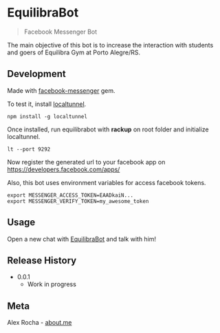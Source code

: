 # EquilibraBot
> Facebook Messenger Bot

The main objective of this bot is to increase the interaction with students and goers of Equilibra Gym at Porto Alegre/RS.

## Development

Made with [facebook-messenger](https://github.com/hyperoslo/facebook-messenger) gem.

To test it, install [localtunnel](https://localtunnel.github.io/www/).

```shell
npm install -g localtunnel
```

Once installed, run equilibrabot with **rackup** on root folder and initialize localtunnel.

```
lt --port 9292
```

Now register the generated url to your facebook app on https://developers.facebook.com/apps/

Also, this bot uses environment variables for access facebook tokens.

```
export MESSENGER_ACCESS_TOKEN=EAADkaiN...
export MESSENGER_VERIFY_TOKEN=my_awesome_token
```

## Usage

Open a new chat with [EquilibraBot](m.me/equilibrabot) and talk with him!

## Release History

* 0.0.1
    * Work in progress

## Meta

Alex Rocha - [about.me](http://about.me/alex.rochas)

